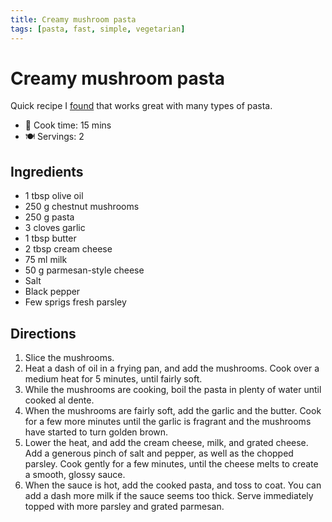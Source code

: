 ```yaml
---
title: Creamy mushroom pasta
tags: [pasta, fast, simple, vegetarian]
---
```


# Creamy mushroom pasta
Quick recipe I [found](https://www.reddit.com/r/15minutefood/comments/f38xar/creamy_garlic_mushroom_tagliatelle/fhh65s8/) that works great with many types of pasta.
 
- 🍳 Cook time: 15 mins
- 🍽️ Servings: 2

## Ingredients

- 1 tbsp olive oil
- 250 g chestnut mushrooms
- 250 g pasta
- 3 cloves garlic
- 1 tbsp butter
- 2 tbsp cream cheese
- 75 ml milk
- 50 g parmesan-style cheese
- Salt
- Black pepper
- Few sprigs fresh parsley

## Directions

1. Slice the mushrooms.
2. Heat a dash of oil in a frying pan, and add the mushrooms. Cook over a medium heat for 5 minutes, until fairly soft.
3. While the mushrooms are cooking, boil the pasta in plenty of water until cooked al dente.
4. When the mushrooms are fairly soft, add the garlic and the butter. Cook for a few more minutes until the garlic is fragrant and the mushrooms have started to turn golden brown.
5. Lower the heat, and add the cream cheese, milk, and grated cheese. Add a generous pinch of salt and pepper, as well as the chopped parsley. Cook gently for a few minutes, until the cheese melts to create a smooth, glossy sauce.
6. When the sauce is hot, add the cooked pasta, and toss to coat. You can add a dash more milk if the sauce seems too thick. Serve immediately topped with more parsley and grated parmesan.
